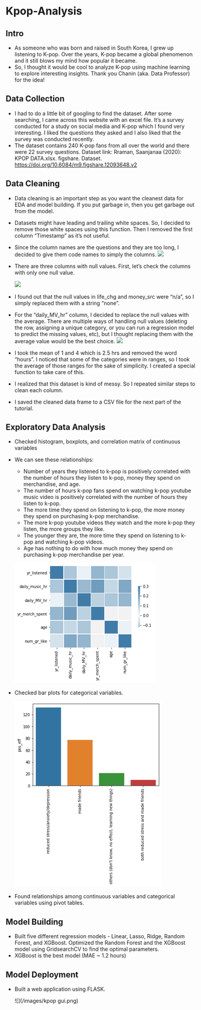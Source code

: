 # Kpop-Analysis

## Intro 
- As someone who was born and raised in South Korea, I grew up listening to K-pop. Over the years, K-pop became a global phenomenon and it still blows my mind how popular it became.
- So, I thought it would be cool to analyze K-pop using machine learning to explore interesting insights. Thank you Chanin (aka. Data Professor) for the idea!

## Data Collection
- I had to do a little bit of googling to find the dataset. After some searching, I came across this website with an excel file. It’s a survey conducted for a study on social media and K-pop which I found very interesting. I liked the questions they asked and I also liked that the survey was conducted recently.
- The dataset contains 240 K-pop fans from all over the world and there were 22 survey questions.
Dataset link: Rraman, Saanjanaa (2020): KPOP DATA.xlsx. figshare. Dataset. https://doi.org/10.6084/m9.figshare.12093648.v2

## Data Cleaning
- Data cleaning is an important step as you want the cleanest data for EDA and model building. If you put garbage in, then you get garbage out from the model.
- Datasets might have leading and trailing white spaces. So, I decided to remove those white spaces using this function. Then I removed the first column “Timestamp” as it’s not useful.
- Since the column names are the questions and they are too long, I decided to give them code names to simply the columns.
  ![](/images/1.png)
- There are three columns with null values. First, let’s check the columns with only one null value.
  
  ![](/images/2.png)
  
- I found out that the null values in life_chg and money_src were “n/a”, so I simply replaced them with a string “none”.
- For the “daily_MV_hr” column, I decided to replace the null values with the average. There are multiple ways of handling null values (deleting the row, assigning a unique category, or you can run a regression model to predict the missing values, etc), but I thought replacing them with the average value would be the best choice.
  ![](/images/3.png)
- I took the mean of 1 and 4 which is 2.5 hrs and removed the word “hours”. I noticed that some of the categories were in ranges, so I took the average of those ranges for the sake of simplicity. I created a special function to take care of this.
- I realized that this dataset is kind of messy. So I repeated similar steps to clean each column.
- I saved the cleaned data frame to a CSV file for the next part of the tutorial.

## Exploratory Data Analysis
- Checked histogram, boxplots, and correlation matrix of continuous variables
- We can see these relationships:
  - Number of years they listened to k-pop is positively correlated with the number of hours they listen to k-pop, money they spend on merchandise, and age.
  - The number of hours k-pop fans spend on watching k-pop youtube music video is positively correlated with the number of hours they listen to k-pop.
  - The more time they spend on listening to k-pop, the more money they spend on purchasing k-pop merchandise.
  - The more k-pop youtube videos they watch and the more k-pop they listen, the more groups they like.
  - The younger they are, the more time they spend on listening to k-pop and watching k-pop videos.
  - Age has nothing to do with how much money they spend on purchasing k-pop merchandise per year.
  
  ![](https://github.com/importdata/kpop-analysis/blob/master/images/corr%20plot.png)

- Checked bar plots for categorical variables.
  
  ![](https://github.com/importdata/kpop-analysis/blob/master/images/kpop%20pos%20eff.png)

- Found relationships among continuous variables and categorical variables using pivot tables.
  
## Model Building
- Built five different regression models - Linear, Lasso, Ridge, Random Forest, and XGBoost. Optimized the Random Forest and the XGBoost model using GridsearchCV to find the optimal parameters.
- XGBoost is the best model (MAE ~ 1.2 hours)

## Model Deployment
- Built a web application using FLASK.

  ![](/images/kpop gui.png)


